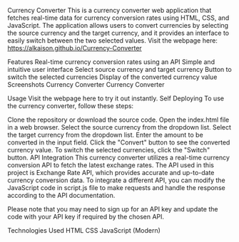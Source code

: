 Currency Converter
This is a currency converter web application that fetches real-time data for currency conversion rates using HTML, CSS, and JavaScript. The application allows users to convert currencies by selecting the source currency and the target currency, and it provides an interface to easily switch between the two selected values. Visit the webpage here: https://alkaison.github.io/Currency-Converter

Features
Real-time currency conversion rates using an API
Simple and intuitive user interface
Select source currency and target currency
Button to switch the selected currencies
Display of the converted currency value
Screenshots
Currency Converter Currency Converter

Usage
Visit the webpage here to try it out instantly.
Self Deploying
To use the currency converter, follow these steps:

Clone the repository or download the source code.
Open the index.html file in a web browser.
Select the source currency from the dropdown list.
Select the target currency from the dropdown list.
Enter the amount to be converted in the input field.
Click the "Convert" button to see the converted currency value.
To switch the selected currencies, click the "Switch" button.
API Integration
This currency converter utilizes a real-time currency conversion API to fetch the latest exchange rates. The API used in this project is Exchange Rate API, which provides accurate and up-to-date currency conversion data. To integrate a different API, you can modify the JavaScript code in script.js file to make requests and handle the response according to the API documentation.

Please note that you may need to sign up for an API key and update the code with your API key if required by the chosen API.

Technologies Used
HTML
CSS
JavaScript (Modern)
